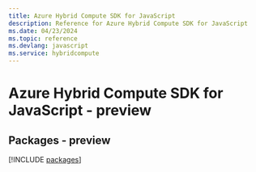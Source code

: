 ```yaml
---
title: Azure Hybrid Compute SDK for JavaScript
description: Reference for Azure Hybrid Compute SDK for JavaScript
ms.date: 04/23/2024
ms.topic: reference
ms.devlang: javascript
ms.service: hybridcompute
---
```

# Azure Hybrid Compute SDK for JavaScript - preview
## Packages - preview
[!INCLUDE [packages](hybrid-compute-index.md)]